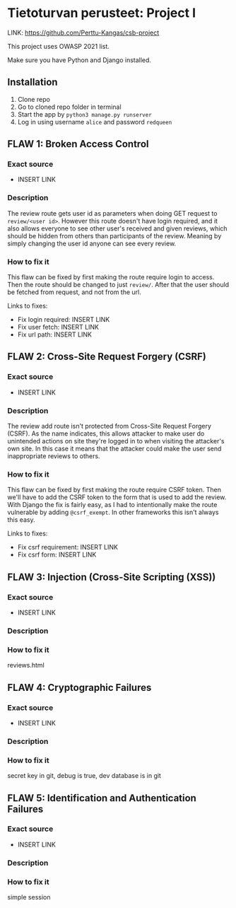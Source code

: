 # Tietoturvan perusteet: Project I

LINK: https://github.com/Perttu-Kangas/csb-project

This project uses OWASP 2021 list.

Make sure you have Python and Django installed.

## Installation

1. Clone repo
2. Go to cloned repo folder in terminal
3. Start the app by `python3 manage.py runserver`
4. Log in using username `alice` and password `redqueen`

## FLAW 1: Broken Access Control

### Exact source

- INSERT LINK

### Description

The review route gets user id as parameters when doing GET request to `review/<user id>`. However this route doesn't have login required, and it also allows everyone to see other user's received and given reviews, which should be hidden from others than participants of the review. Meaning by simply changing the user id anyone can see every review.

### How to fix it

This flaw can be fixed by first making the route require login to access. Then the route should be changed to just `review/`. After that the user should be fetched from request, and not from the url.

Links to fixes:
- Fix login required: INSERT LINK
- Fix user fetch: INSERT LINK
- Fix url path: INSERT LINK

## FLAW 2: Cross-Site Request Forgery (CSRF)

### Exact source

- INSERT LINK

### Description

The review add route isn't protected from Cross-Site Request Forgery (CSRF). As the name indicates, this allows attacker to make user do unintended actions on site they're logged in to when visiting the attacker's own site. In this case it means that the attacker could make the user send inappropriate reviews to others.

### How to fix it

This flaw can be fixed by first making the route require CSRF token. Then we'll have to add the CSRF token to the form that is used to add the review. With Django the fix is fairly easy, as I had to intentionally make the route vulnerable by adding `@csrf_exempt`. In other frameworks this isn't always this easy.

Links to fixes:
- Fix csrf requirement: INSERT LINK
- Fix csrf form: INSERT LINK

## FLAW 3: Injection (Cross-Site Scripting (XSS))

### Exact source

- INSERT LINK

### Description

### How to fix it

reviews.html

## FLAW 4: Cryptographic Failures

### Exact source

- INSERT LINK

### Description

### How to fix it

secret key in git, debug is true, dev database is in git

## FLAW 5: Identification and Authentication Failures

### Exact source

- INSERT LINK

### Description

### How to fix it

simple session
